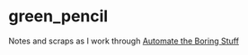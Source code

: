 # green_pencil

Notes and scraps as I work through [Automate the Boring Stuff](https://automatetheboringstuff.com/2e)
